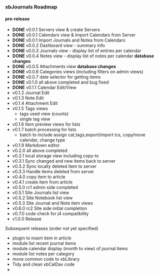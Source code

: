 ### xbJournals Roadmap

#### pre-release

- **DONE** v0.0.1 Servers view & create Servers
- **DONE** v0.0.1 Calendars view & Import Calendars from Server
- **DONE** v0.0.1 Import Journals and Notes from Calendars
- **DONE** v0.0.2 Dashboard view - summary info
- **DONE** v0.0.3 Journals view - display list of entries per calendar
- **DONE** v0.0.4 Notes view - display list of notes per calendar **database changes**
- **DONE** v0.0.5 Attachments view **database changes**
- **DONE** v0.0.6 Categories views (including filters on admin views)
- **DONE** v0.0.7 date selector for getting items
- **DONE** v0.1.0 all above completed and bug fixed
- **DONE** v0.1.1 Calendar Edit/View
- v0.1.2 Journal Edit 
- v0.1.3 Note Edit
- v0.1.4 Attachment Edit
- v0.1.5 Tags views
  - tags used view (counts)
  - single tag view
- v0.1.6 Item preview views for lists
- v0.1.7 batch processing for lists
  - batch to include assign cat,tags,export/import ics, copy/move calendar, change type
- v0.1.9 Markdown editor
- v0.2.0 all above completed
- v0.2.1 local storage view including copy-to
- v0.3.1 Sync changed and new items back to server
- v0.3.2 Sync locally deleted item to server
- v0.3.3 Handle items deleted from server
- v0.4.0 copy item to article
- v0.4.1 create item from article
- v0.5.0 rc1 admin side completed
- v0.5.1 Site Journals list view
- v0.5.2 Site Notebook list view
- v0.5.3 Site Journal and Note item views
- v0.6.0 rc2 Site side initial completion
- v0.7.0 code check for j4 compatibility
- v1.0.0 Release

Subsequent releases (order not yet specified)

- plugin to insert item in article
- module list recent journal items
- module calendar display (month to view) of journal items
- module list notes per category
- move common code to xbLibrary
- Tidy and clean xbCalDav code
- 